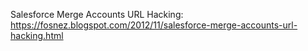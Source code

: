 Salesforce Merge Accounts URL Hacking:
https://fosnez.blogspot.com/2012/11/salesforce-merge-accounts-url-hacking.html
